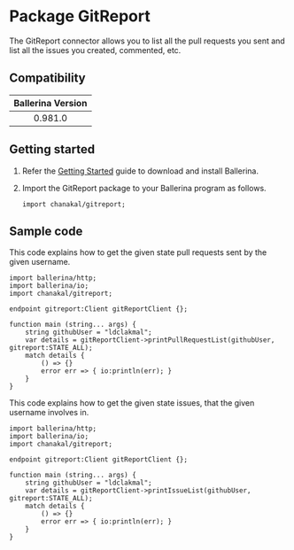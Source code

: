 # Package GitReport

The GitReport connector allows you to list all the pull requests you sent and list all the issues you created, commented, etc.

## Compatibility

| Ballerina Version  |
|:------------------:|
| 0.981.0            |

## Getting started

1. Refer the [Getting Started](https://ballerina.io/learn/getting-started/) guide to download and install Ballerina.

2. Import the GitReport package to your Ballerina program as follows.

    ```ballerina
    import chanakal/gitreport;
    ```

## Sample code

This code explains how to get the given state pull requests sent by the given username.

```ballerina
import ballerina/http;
import ballerina/io;
import chanakal/gitreport;

endpoint gitreport:Client gitReportClient {};

function main (string... args) {
    string githubUser = "ldclakmal";
    var details = gitReportClient->printPullRequestList(githubUser, gitreport:STATE_ALL);
    match details {
        () => {}
        error err => { io:println(err); }
    }
}
```

This code explains how to get the given state issues, that the given username involves in.

```ballerina
import ballerina/http;
import ballerina/io;
import chanakal/gitreport;

endpoint gitreport:Client gitReportClient {};

function main (string... args) {
    string githubUser = "ldclakmal";
    var details = gitReportClient->printIssueList(githubUser, gitreport:STATE_ALL);
    match details {
        () => {}
        error err => { io:println(err); }
    }
}
```
